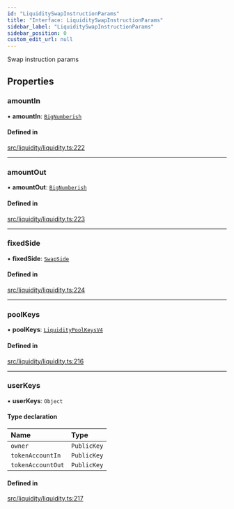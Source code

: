 ```yaml
---
id: "LiquiditySwapInstructionParams"
title: "Interface: LiquiditySwapInstructionParams"
sidebar_label: "LiquiditySwapInstructionParams"
sidebar_position: 0
custom_edit_url: null
---
```


Swap instruction params

## Properties

### amountIn

• **amountIn**: [`BigNumberish`](../modules.md#bignumberish)

#### Defined in

[src/liquidity/liquidity.ts:222](https://github.com/alpha-defi/raydium-sdk/blob/5597113/src/liquidity/liquidity.ts#L222)

___

### amountOut

• **amountOut**: [`BigNumberish`](../modules.md#bignumberish)

#### Defined in

[src/liquidity/liquidity.ts:223](https://github.com/alpha-defi/raydium-sdk/blob/5597113/src/liquidity/liquidity.ts#L223)

___

### fixedSide

• **fixedSide**: [`SwapSide`](../modules.md#swapside)

#### Defined in

[src/liquidity/liquidity.ts:224](https://github.com/alpha-defi/raydium-sdk/blob/5597113/src/liquidity/liquidity.ts#L224)

___

### poolKeys

• **poolKeys**: [`LiquidityPoolKeysV4`](../modules.md#liquiditypoolkeysv4)

#### Defined in

[src/liquidity/liquidity.ts:216](https://github.com/alpha-defi/raydium-sdk/blob/5597113/src/liquidity/liquidity.ts#L216)

___

### userKeys

• **userKeys**: `Object`

#### Type declaration

| Name | Type |
| :------ | :------ |
| `owner` | `PublicKey` |
| `tokenAccountIn` | `PublicKey` |
| `tokenAccountOut` | `PublicKey` |

#### Defined in

[src/liquidity/liquidity.ts:217](https://github.com/alpha-defi/raydium-sdk/blob/5597113/src/liquidity/liquidity.ts#L217)
